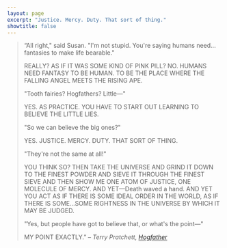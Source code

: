 ```yaml
---
layout: page
excerpt: "Justice. Mercy. Duty. That sort of thing."
showtitle: false
---
```


> “All right," said Susan. "I'm not stupid. You're saying humans need... fantasies to make life bearable."
> 
> REALLY? AS IF IT WAS SOME KIND OF PINK PILL? NO. HUMANS NEED FANTASY TO BE HUMAN. TO BE THE PLACE WHERE THE FALLING ANGEL MEETS THE RISING APE.
> 
> "Tooth fairies? Hogfathers? Little—"
> 
> YES. AS PRACTICE. YOU HAVE TO START OUT LEARNING TO BELIEVE THE LITTLE LIES.
> 
> "So we can believe the big ones?"
> 
> YES. JUSTICE. MERCY. DUTY. THAT SORT OF THING.
> 
> "They're not the same at all!"
> 
> YOU THINK SO? THEN TAKE THE UNIVERSE AND GRIND IT DOWN TO THE FINEST POWDER AND SIEVE IT THROUGH THE FINEST SIEVE AND THEN SHOW ME ONE ATOM OF JUSTICE, ONE MOLECULE OF MERCY. AND YET—Death waved a hand. AND YET YOU ACT AS IF THERE IS SOME IDEAL ORDER IN THE WORLD, AS IF THERE IS SOME...SOME RIGHTNESS IN THE UNIVERSE BY WHICH IT MAY BE JUDGED.
> 
> "Yes, but people have got to believe that, or what's the point—"
> 
> MY POINT EXACTLY.”
> <cite>– Terry Pratchett, [Hogfather](https://bookshop.org/p/books/hogfather-terry-pratchett/6432864)</cite>